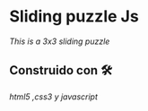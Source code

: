 # Sliding puzzle Js
_This is a 3x3 sliding puzzle_
## Construido con 🛠️

_html5 ,css3 y javascript_
